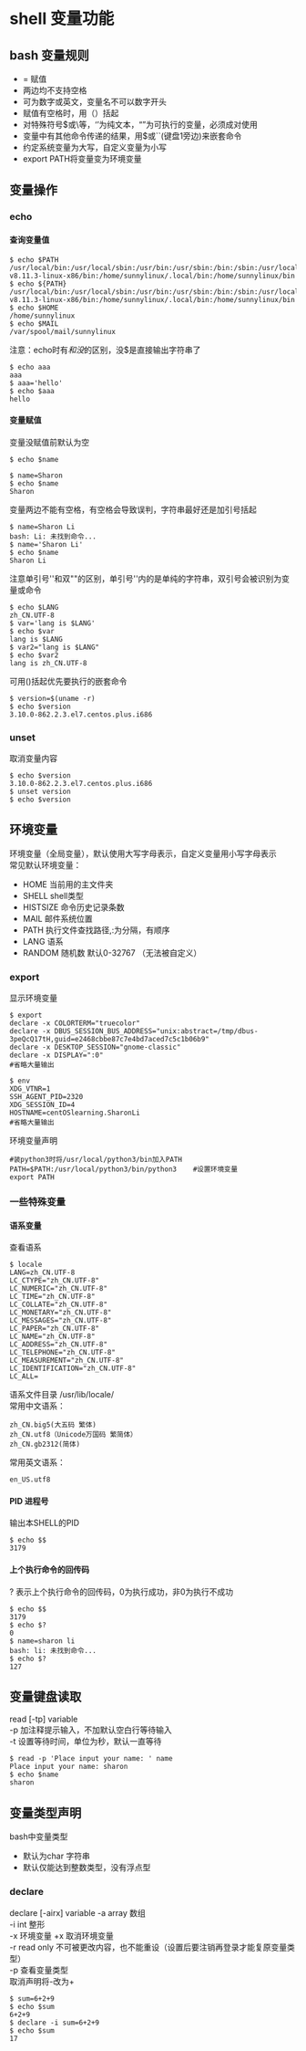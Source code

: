 # shell 变量功能
## bash 变量规则
* = 赋值
* 两边均不支持空格
* 可为数字或英文，变量名不可以数字开头
* 赋值有空格时，用（）括起
* 对特殊符号$或\等，‘’为纯文本，“”为可执行的变量，必须成对使用
* 变量中有其他命令传递的结果，用$或``(键盘1旁边)来嵌套命令
* 约定系统变量为大写，自定义变量为小写
* export PATH将变量变为环境变量

## 变量操作
### echo
#### 查询变量值
```
$ echo $PATH
/usr/local/bin:/usr/local/sbin:/usr/bin:/usr/sbin:/bin:/sbin:/usr/local/src/node-v8.11.3-linux-x86/bin:/home/sunnylinux/.local/bin:/home/sunnylinux/bin
$ echo ${PATH}
/usr/local/bin:/usr/local/sbin:/usr/bin:/usr/sbin:/bin:/sbin:/usr/local/src/node-v8.11.3-linux-x86/bin:/home/sunnylinux/.local/bin:/home/sunnylinux/bin
$ echo $HOME
/home/sunnylinux
$ echo $MAIL
/var/spool/mail/sunnylinux
```
注意：echo时有$和没$的区别，没$是直接输出字符串了
```
$ echo aaa
aaa
$ aaa='hello'
$ echo $aaa
hello
```
#### 变量赋值
变量没赋值前默认为空
```
$ echo $name

$ name=Sharon
$ echo $name
Sharon
```
变量两边不能有空格，有空格会导致误判，字符串最好还是加引号括起
```
$ name=Sharon Li
bash: Li: 未找到命令...
$ name='Sharon Li'
$ echo $name
Sharon Li
```
注意单引号''和双""的区别，单引号''内的是单纯的字符串，双引号会被识别为变量或命令
```
$ echo $LANG
zh_CN.UTF-8
$ var='lang is $LANG'
$ echo $var
lang is $LANG
$ var2="lang is $LANG"
$ echo $var2
lang is zh_CN.UTF-8
```
可用()括起优先要执行的嵌套命令
```
$ version=$(uname -r)
$ echo $version
3.10.0-862.2.3.el7.centos.plus.i686
```

### unset
取消变量内容
```
$ echo $version
3.10.0-862.2.3.el7.centos.plus.i686
$ unset version
$ echo $version

```

## 环境变量
环境变量（全局变量），默认使用大写字母表示，自定义变量用小写字母表示</br>
常见默认环境变量：</br>
* HOME 当前用的主文件夹
* SHELL shell类型
* HISTSIZE 命令历史记录条数
* MAIL 邮件系统位置
* PATH 执行文件查找路径,:为分隔，有顺序
* LANG 语系
* RANDOM 随机数 默认0-32767 （无法被自定义）

### export 
显示环境变量
```
$ export
declare -x COLORTERM="truecolor"
declare -x DBUS_SESSION_BUS_ADDRESS="unix:abstract=/tmp/dbus-3peQcQ17tH,guid=e2468cbbe87c7e4bd7aced7c5c1b06b9"
declare -x DESKTOP_SESSION="gnome-classic"
declare -x DISPLAY=":0"
#省略大量输出

$ env
XDG_VTNR=1
SSH_AGENT_PID=2320
XDG_SESSION_ID=4
HOSTNAME=centOSlearning.SharonLi
#省略大量输出
```
环境变量声明
```
#装python3时将/usr/local/python3/bin加入PATH
PATH=$PATH:/usr/local/python3/bin/python3    #设置环境变量
export PATH
```

### 一些特殊变量
#### 语系变量
查看语系
```
$ locale
LANG=zh_CN.UTF-8
LC_CTYPE="zh_CN.UTF-8"
LC_NUMERIC="zh_CN.UTF-8"
LC_TIME="zh_CN.UTF-8"
LC_COLLATE="zh_CN.UTF-8"
LC_MONETARY="zh_CN.UTF-8"
LC_MESSAGES="zh_CN.UTF-8"
LC_PAPER="zh_CN.UTF-8"
LC_NAME="zh_CN.UTF-8"
LC_ADDRESS="zh_CN.UTF-8"
LC_TELEPHONE="zh_CN.UTF-8"
LC_MEASUREMENT="zh_CN.UTF-8"
LC_IDENTIFICATION="zh_CN.UTF-8"
LC_ALL=
```
语系文件目录 /usr/lib/locale/</br>
常用中文语系：</br>
```
zh_CN.big5(大五码 繁体)
zh_CN.utf8（Unicode万国码 繁简体）
zh_CN.gb2312(简体)
```
常用英文语系： 
```
en_US.utf8
```
#### PID 进程号
输出本SHELL的PID
```
$ echo $$
3179
```
#### 上个执行命令的回传码
? 表示上个执行命令的回传码，0为执行成功，非0为执行不成功
```
$ echo $$
3179
$ echo $?
0
$ name=sharon li
bash: li: 未找到命令...
$ echo $?
127

```

## 变量键盘读取
read [-tp] variable</br>
-p 加注释提示输入，不加默认空白行等待输入</br>
-t 设置等待时间，单位为秒，默认一直等待</br>
```
$ read -p 'Place input your name: ' name
Place input your name: sharon
$ echo $name
sharon
```

## 变量类型声明
bash中变量类型</br>
* 默认为char 字符串 
* 默认仅能达到整数类型，没有浮点型

### declare
declare [-airx] variable
-a array 数组 </br>
-i int 整形 </br>
-x 环境变量 +x 取消环境变量</br>
-r read only 不可被更改内容，也不能重设（设置后要注销再登录才能复原变量类型）</br>
-p 查看变量类型</br>
取消声明将-改为+
```
$ sum=6+2+9
$ echo $sum
6+2+9
$ declare -i sum=6+2+9
$ echo $sum
17

```









